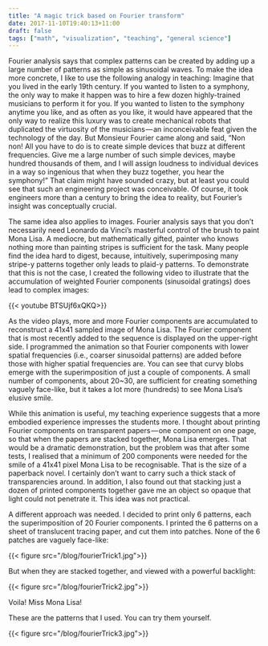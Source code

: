 ```yaml
---
title: "A magic trick based on Fourier transform"
date: 2017-11-10T19:40:13+11:00
draft: false
tags: ["math", "visualization", "teaching", "general science"]
---
```

Fourier analysis says that complex patterns can be created by adding up a large number of patterns as simple as sinusoidal waves. To make the idea more concrete, I like to use the following analogy in teaching: Imagine that you lived in the early 19th century. If you wanted to listen to a symphony, the only way to make it happen was to hire a few dozen highly-trained musicians to perform it for you. If you wanted to listen to the symphony anytime you like, and as often as you like, it would have appeared that the only way to realize this luxury was to create mechanical robots that duplicated the virtuosity of the musicians — an inconceivable feat given the technology of the day. But Monsieur Fourier came along and said, “Non non! All you have to do is to create simple devices that buzz at different frequencies. Give me a large number of such simple devices, maybe hundred thousands of them, and I will assign loudness to individual devices in a way so ingenious that when they buzz together, you hear the symphony!” That claim might have sounded crazy, but at least you could see that such an engineering project was conceivable. Of course, it took engineers more than a century to bring the idea to reality, but Fourier’s insight was conceptually crucial.

The same idea also applies to images. Fourier analysis says that you don’t necessarily need Leonardo da Vinci’s masterful control of the brush to paint Mona Lisa. A mediocre, but mathematically gifted, painter who knows nothing more than painting stripes is sufficient for the task. Many people find the idea hard to digest, because, intuitively, superimposing many stripe-y patterns together only leads to plaid-y patterns. To demonstrate that this is not the case, I created the following video to illustrate that the accumulation of weighted Fourier components (sinusoidal gratings) does lead to complex images:

{{< youtube BTSUjf6xQKQ>}}

As the video plays, more and more Fourier components are accumulated to reconstruct a 41x41 sampled image of Mona Lisa. The Fourier component that is most recently added to the sequence is displayed on the upper-right side. I programmed the animation so that Fourier components with lower spatial frequencies (i.e., coarser sinusoidal patterns) are added before those with higher spatial frequencies are. You can see that curvy blobs emerge with the superimposition of just a couple of components. A small number of components, about 20~30, are sufficient for creating something vaguely face-like, but it takes a lot more (hundreds) to see Mona Lisa’s elusive smile.

While this animation is useful, my teaching experience suggests that a more embodied experience impresses the students more. I thought about printing Fourier components on transparent papers — one component on one page, so that when the papers are stacked together, Mona Lisa emerges. That would be a dramatic demonstration, but the problem was that after some tests, I realised that a minimum of 200 components were needed for the smile of a 41x41 pixel Mona Lisa to be recognisable. That is the size of a paperback novel. I certainly don’t want to carry such a thick stack of transparencies around. In addition, I also found out that stacking just a dozen of printed components together gave me an object so opaque that light could not penetrate it. This idea was not practical.

A different approach was needed. I decided to print only 6 patterns, each the superimposition of 20 Fourier components. I printed the 6 patterns on a sheet of translucent tracing paper, and cut them into patches. None of the 6 patches are vaguely face-like:

{{< figure src="/blog/fourierTrick1.jpg">}}

But when they are stacked together, and viewed with a powerful backlight:

{{< figure src="/blog/fourierTrick2.jpg">}}

Voila! Miss Mona Lisa!

These are the patterns that I used. You can try them yourself.

{{< figure src="/blog/fourierTrick3.jpg">}}
